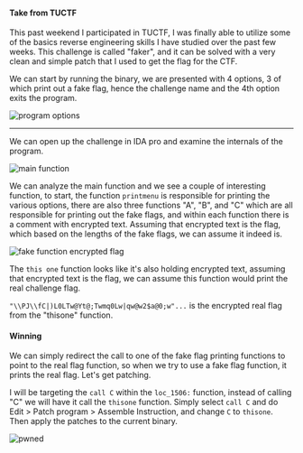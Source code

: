#### Take from TUCTF

This past weekend I participated in TUCTF, I was finally able to utilize some of the basics reverse engineering skills I have studied over the past few weeks. This challenge is called "faker", and it can be solved with a very clean and simple patch that I used to get the flag for the CTF.

We can start by running the binary, we are presented with 4 options, 3 of which print out a fake flag, hence the challenge name and the 4th option exits the program. 

![program options](https://raw.githubusercontent.com/x00pwn/reverse-engineering-practice/master/images/0-faker.png)

----

We can open up the challenge in IDA pro and examine the internals of the program.

![main function](https://raw.githubusercontent.com/x00pwn/reverse-engineering-practice/master/images/1-faker.png)

We can analyze the main function and we see a couple of interesting function, to start, the function `printmenu` is responsible for printing the various options, there are also three functions "A", "B", and "C" which are all responsible for printing out the fake flags, and within each function there is a comment with encrypted text. Assuming that encrypted text is the flag, which based on the lengths of the fake flags, we can assume it indeed is.

![fake function encrypted flag](https://raw.githubusercontent.com/x00pwn/reverse-engineering-practice/master/images/2-faker.png)

The `this one` function looks like it's also holding encrypted text, assuming that encrypted text is the flag, we can assume this function would print the real challenge flag. 

`"\\PJ\\fC|)L0LTw@Yt@;Twmq0Lw|qw@w2$a@0;w"...` is the encrypted real flag from the "thisone" function.

#### Winning

We can simply redirect the call to one of the fake flag printing functions to point to the real flag function, so when we try to use a fake flag function, it prints the real flag. Let's get patching. 

I will be targeting the `call C` within the `loc_1506:` function, instead of calling "C" we will have it call the `thisone` function. Simply select `call C` and do Edit > Patch program > Assemble Instruction, and change `C` to `thisone`. Then apply the patches to the current binary.

![pwned](https://raw.githubusercontent.com/x00pwn/reverse-engineering-practice/master/images/5-faker.png)
